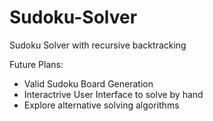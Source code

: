 # Sudoku-Solver
Sudoku Solver with recursive backtracking

Future Plans:
- Valid Sudoku Board Generation
- Interactrive User Interface to solve by hand
- Explore alternative solving algorithms
